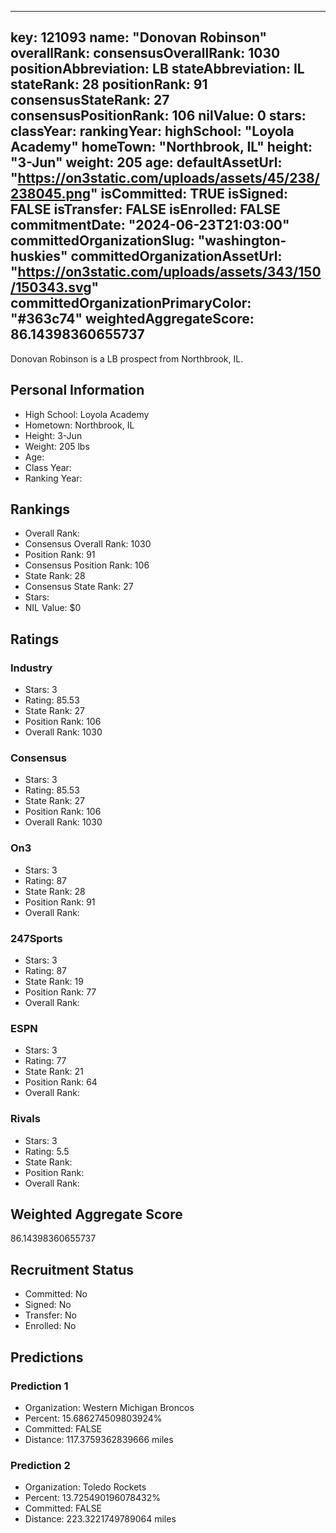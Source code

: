---
  key: 121093
  name: "Donovan Robinson"
  overallRank: 
  consensusOverallRank: 1030
  positionAbbreviation: LB
  stateAbbreviation: IL
  stateRank: 28
  positionRank: 91
  consensusStateRank: 27
  consensusPositionRank: 106
  nilValue: 0
  stars: 
  classYear: 
  rankingYear: 
  highSchool: "Loyola Academy"
  homeTown: "Northbrook, IL"
  height: "3-Jun"
  weight: 205
  age: 
  defaultAssetUrl: "https://on3static.com/uploads/assets/45/238/238045.png"
  isCommitted: TRUE
  isSigned: FALSE
  isTransfer: FALSE
  isEnrolled: FALSE
  commitmentDate: "2024-06-23T21:03:00"
  committedOrganizationSlug: "washington-huskies"
  committedOrganizationAssetUrl: "https://on3static.com/uploads/assets/343/150/150343.svg"
  committedOrganizationPrimaryColor: "#363c74"
  weightedAggregateScore: 86.14398360655737
  ---
  
  Donovan Robinson is a LB prospect from Northbrook, IL.
  
  ## Personal Information
  - High School: Loyola Academy
  - Hometown: Northbrook, IL
  - Height: 3-Jun
  - Weight: 205 lbs
  - Age: 
  - Class Year: 
  - Ranking Year: 
  
  ## Rankings
  - Overall Rank: 
  - Consensus Overall Rank: 1030
  - Position Rank: 91
  - Consensus Position Rank: 106
  - State Rank: 28
  - Consensus State Rank: 27
  - Stars: 
  - NIL Value: $0
  
  ## Ratings
  
  ### Industry
  - Stars: 3
  - Rating: 85.53
  - State Rank: 27
  - Position Rank: 106
  - Overall Rank: 1030
  
  ### Consensus
  - Stars: 3
  - Rating: 85.53
  - State Rank: 27
  - Position Rank: 106
  - Overall Rank: 1030
  
  ### On3
  - Stars: 3
  - Rating: 87
  - State Rank: 28
  - Position Rank: 91
  - Overall Rank: 
  
  ### 247Sports
  - Stars: 3
  - Rating: 87
  - State Rank: 19
  - Position Rank: 77
  - Overall Rank: 
  
  ### ESPN
  - Stars: 3
  - Rating: 77
  - State Rank: 21
  - Position Rank: 64
  - Overall Rank: 
  
  ### Rivals
  - Stars: 3
  - Rating: 5.5
  - State Rank: 
  - Position Rank: 
  - Overall Rank: 
  
  ## Weighted Aggregate Score
  86.14398360655737
  
  ## Recruitment Status
  - Committed: No
  - Signed: No
  - Transfer: No
  - Enrolled: No
  
  
  
  ## Predictions
  
  ### Prediction 1
  - Organization: Western Michigan Broncos
  - Percent: 15.686274509803924%
  - Committed: FALSE
  - Distance: 117.3759362839666 miles
  
  ### Prediction 2
  - Organization: Toledo Rockets
  - Percent: 13.725490196078432%
  - Committed: FALSE
  - Distance: 223.3221749789064 miles
  
